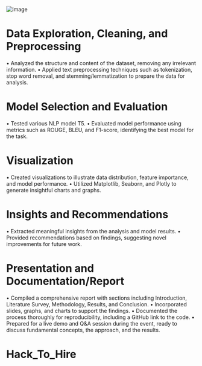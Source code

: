 ![image](https://github.com/user-attachments/assets/229e2ed2-fcea-45cd-9f27-e95db7a57adf)

#  Data Exploration, Cleaning, and Preprocessing

   • Analyzed the structure and content of the dataset, removing any irrelevant information.
   • Applied text preprocessing techniques such as tokenization, stop word removal, and stemming/lemmatization to prepare the data for analysis.
   
#  Model Selection and Evaluation

   • Tested various NLP model T5.
   • Evaluated model performance using metrics such as ROUGE, BLEU, and F1-score, identifying the best model for the task.

#  Visualization

   • Created visualizations to illustrate data distribution, feature importance, and model performance.
   • Utilized Matplotlib, Seaborn, and Plotly to generate insightful charts and graphs.

#  Insights and Recommendations

   • Extracted meaningful insights from the analysis and model results.
   • Provided recommendations based on findings, suggesting novel improvements for future work.

#  Presentation and Documentation/Report
   • Compiled a comprehensive report with sections including Introduction, Literature Survey, Methodology, Results, and Conclusion.
   • Incorporated slides, graphs, and charts to support the findings.
   • Documented the process thoroughly for reproducibility, including a GitHub link to the code.
   • Prepared for a live demo and Q&A session during the event, ready to discuss fundamental concepts, the approach, and the results.

# Hack_To_Hire
